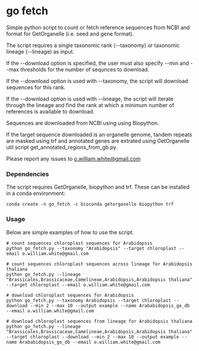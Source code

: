 # go fetch

Simple python script to count or fetch reference sequences from NCBI and format for GetOrganelle (i.e. seed and gene format). 

The script requires a single taxonomic rank (--taxonomy) or taxonomic lineage (--lineage) as input.

If the --download option is specified, the user must also specify --min and --max thresholds for the number of sequnces to download. 

If the --download option is used with --taxonomy, the script will download sequences for this rank. 

If the --download option is used with --lineage, the script will iterate through the lineage and find the rank at which a minimum number of references is available to download. 

Sequences are downloaded from NCBI using using Biopython. 

If the target sequence downloaded is an organelle genome, tandem repeats are masked using trf and annotated genes are extrated using GetOrganelle util script get_annotated_regions_from_gb.py. 

Please report any issues to o.william.white@gmail.com

### Dependencies

The script requires GetOrganelle, biopython and trf. These can be installed in a conda environment:
```
conda create -n go_fetch -c bioconda getorganelle biopython trf
```

### Usage

Below are simple examples of how to use the script. 
```
# count sequences chloroplast sequences for Arabidopsis
python go_fetch.py --taxonomy "Arabidopsis" --target chloroplast --email o.william.white@gmail.com

# count sequences chloroplast sequences across lineage for Arabidopsis thaliana
python go_fetch.py --lineage "Brassicales,Brassicaceae,Camelineae,Arabidopsis,Arabidopsis thaliana" --target chloroplast --email o.william.white@gmail.com

# download chloroplast sequences for Arabidopsis
python go_fetch.py --taxonomy Arabidopsis --target chloroplast --download --min 2 --max 10 --output example --name Arababidopsis_go_db --email o.william.white@gmail.com

# download chloroplast sequences from lineage for Arabidopsis thaliana
python go_fetch.py --lineage "Brassicales,Brassicaceae,Camelineae,Arabidopsis,Arabidopsis thaliana" --target chloroplast --download --min 2 --max 10 --output example --name Arababidopsis_go_db --email o.william.white@gmail.com
```
